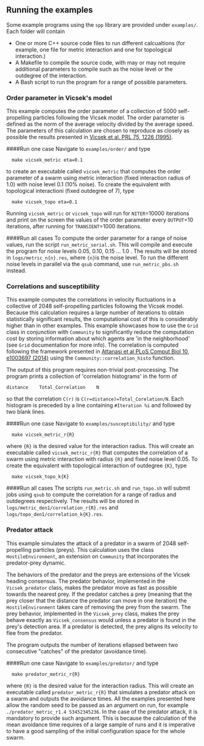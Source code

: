 ## Running the examples
Some example programs using the `spp` library are provided under `examples/`. Each folder will contain
* One or more C++ source code files to run different calcualtions (for example, one file for metric interaction and one for topological interaction.)
* A Makefile to compile the source code, with may or may not require additional parameters to compile such as the noise level or the outdegree of the interaction.
* A Bash script to run the program for a range of possible parameters.

### Order parameter in Vicsek's model
This example computes the order parameter of a collection of 5000 self-propelling particles following the Vicsek model. The order parameter is defined as the norm of the average velocity divided by the average speed. The parameters of this calculation are chosen to reproduce as closely as possible the results presented in [Vicsek et al. PRL 75, 1226 (1995)](http://journals.aps.org/prl/abstract/10.1103/PhysRevLett.75.1226).


####Run one case
Navigate to `examples/order/` and type

```
  make vicsek_metric eta=0.1
```

to create an executable called `vicsek_metric` that computes the order parameter of a swarm using metric interaction (fixed interaction radius of 1.0) with noise level 0.1 (10% noise). To create the equivalent with topological interactioni (fixed outdegree of 7), type

```
  make vicsek_topo eta=0.1
  ```
  
Running `vicsek_metric` or `vicsek_topo` will run for `NITER`=10000 iterations and print on the screen the values of the order parameter every `OUTPUT`=10 iterations, after running for `TRANSIENT`=1000 iterations.

####Run all cases
To compute the order parameter for a range of noise values, run the script `run_metric_serial.sh`. This will compile and execute the program for noise levels 0.05, 0.10, 0.15 ... 1.0 . The results will be stored in `logs/metric_n{n}.res`, where `{n}`is the noise level.
To run the different noise levels in parallel via the `qsub` command, use `run_metric_pbs.sh` instead.

### Correlations and susceptibility
This example computes the correlations in velocity fluctuations in a collective of 2048 self-propelling particles following the Vicsek model. Because this calculation requires a large number of iterations to obtain statistically significant results, the computational cost of this is considerably higher than in other examples. This example showcases how to use the `Grid` class in conjunction with `Community` to significantly reduce the computation cost by storing information about which agents are 'in the neighborhood' (see `Grid` documentation for more info).
The correlation is computed following the framework presented in [Attanasi et al PLoS Comput Biol 10, e1003697 (2014)](http://journals.plos.org/ploscompbiol/article?id=10.1371/journal.pcbi.1003697) using the `Community::correlation_histo`
function.

The output of this program requires non-trivial post-processing. The program prints a collection of 'correlation histograms' in the form of

```
distance    Total_Correlation    N
```

so that the correlation `C(r)` is `C(r=distance)=Total_Corelation/N`. Each histogram is preceded by a line containing `#Iteration %i` and followed by two blank lines.

####Run one case
Navigate to `examples/susceptibility/` and type

```
  make vicsek_metric_r{R}
```

where `{R}` is the desired value for the interaction radius. This will create an executable called `vicsek_metric_r{R}` that computes the correlation of a swarm using metric interaction with radius `{R}` and fixed noise level 0.05. To create the equivalent with topological interaction of outdegree `{K}`, type

```
  make vicsek_topo_k{K}
```

####Run all cases
The scripts `run_metric.sh` and `run_topo.sh` will submit jobs using `qsub` to compute the correlation for a range of radius and outdegrees respectively.
The results will be stored in `logs/metric_den1/correlation_r{R}.res` and `logs/topo_den1/correlation_k{K}.res`.

### Predator attack
This example simulates the attack of a predator in a swarm of 2048 self-propelling particles (preys). This calculation uses the class `HostileEnvironment`, an extension on `Community` that incorporates the predator-prey dynamic.

The behaviors of the predator and the preys are extensions of the Vicsek heading consensus. The predator behavior, implemented in the `Vicsek_predator` class, makes the predator move as fast as possible towards the nearest prey. If the predator catches a prey (meaning that the prey closer that the distance the predator can move in one iteration) the `HostileEnvironment` takes care of removing the prey from the swarm. The prey behavior, implemented in the `Vicsek_prey` class, makes the prey behave exactly as `Vicsek_consensus` would unless a predator is found in the prey's detection area. If a predator is detected, the prey aligns its velocity to flee from the predator.

The program outputs the number of iterations ellapsed between two consecutive "catches" of the predator (avoidance time).

####Run one case
Navigate to `examples/predator/` and type

```
  make predator_metric_r{R}
```

where `{R}` is the desired value for the interaction radius. This will create an executable called `predator_metric_r{R}` that simulates a predator attack on a swarm and outputs the avoidance times.
All the examples presented here allow the random seed to be passed as an argument on run, for example `./predator_metric_r1.4 53452345236`. In the case of the predator attack, it is mandatory to provide such argument. This is because the calculation of the mean avoidance time requires of a large sample of runs and it is imperative to have a good sampling of the initial configuration space for the whole swarm.

